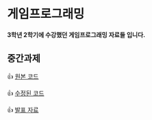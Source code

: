 # 게임프로그래밍 
#### 3학년 2학기에 수강했던 게임프로그래밍 자료들 입니다.








## 중간과제 
👍 [원본 코드](https://github.com/jmlee119/GameProgramming/blob/main/%EC%A4%91%EA%B0%84%EA%B3%BC%EC%A0%9C/%EC%9B%90%EB%B3%B8.cpp)

👍 [수정된 코드](https://github.com/jmlee119/GameProgramming/blob/main/%EC%A4%91%EA%B0%84%EA%B3%BC%EC%A0%9C/%EC%88%98%EC%A0%95%EB%B3%B8.cpp)

👍 [발표 자료](https://github.com/jmlee119/GameProgramming/blob/main/%EC%A4%91%EA%B0%84%EA%B3%BC%EC%A0%9C/%EA%B2%9C%ED%94%84%EA%B3%BC%EC%A0%9C.pdf)
